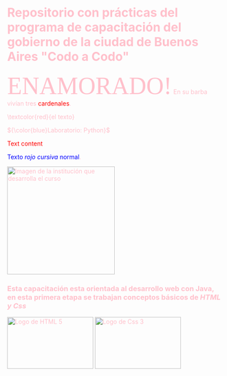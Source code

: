 <h1><font color="pink" >  Repositorio con prácticas del programa de capacitación del gobierno de la ciudad de Buenos Aires "Codo a Codo"<font> </h1>

<span style="font-family:Papyrus; font-size:4em;">ENAMORADO!</span> 
En su barba vivían tres <span style="color: red;">cardenales</span>.

\textcolor{red}{el texto}

${\color{blue}Laboratorio: Python}$

<span style="color:red">
Text content
</span>  


<span style="color:blue;">Texto *rojo cursiva* normal</span>.
  
<image src="/img/CaC-imagen-md.jpg" alt="Imagen de la institución que desarrolla el curso" width="250px" caption="Cursos de programación del gobierno de la ciudad de Buenos Aires">

### Esta capacitación esta orientada al desarrollo web con **Java**, en esta primera etapa se trabajan conceptos básicos de ***HTML y Css***

<img src="https://github.com/NaSP32/Codo-a-Codo-Parte1/assets/105832274/b94d5304-a872-4b6e-b8e4-5e9a777b5d1c" alt="Logo de HTML 5" width="200px" height="120 px" caption="HTML5"> <img src="https://github.com/NaSP32/Codo-a-Codo-Parte1/assets/105832274/e3930de8-2fbe-4fb9-8edc-4028edaaf9fa" alt="Logo de Css 3" width="200px" caption="Css3" height="120px">
